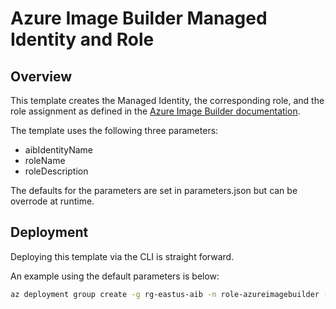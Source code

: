 # Azure Image Builder Managed Identity and Role

## Overview

This template creates the Managed Identity, the corresponding role, and the role
assignment as defined in the [Azure Image Builder
documentation](https://docs.microsoft.com/en-us/azure/virtual-machines/linux/image-builder-permissions-cli#custom-image-azure-role-example).

The template uses the following three parameters:

* aibIdentityName
* roleName
* roleDescription

The defaults for the parameters are set in parameters.json but can be
overrode at runtime.

## Deployment

Deploying this template via the CLI is straight forward.

An example using the default parameters is below:

```bash
az deployment group create -g rg-eastus-aib -n role-azureimagebuilder -p @./parameters.json -f ./deploy.json
```
